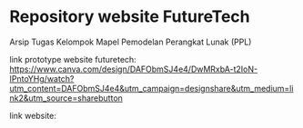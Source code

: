 # Repository website FutureTech
Arsip Tugas Kelompok Mapel Pemodelan Perangkat Lunak (PPL)

link prototype website futuretech:
https://www.canva.com/design/DAFObmSJ4e4/DwMRxbA-t2IoN-IPntoYHg/watch?utm_content=DAFObmSJ4e4&utm_campaign=designshare&utm_medium=link2&utm_source=sharebutton

link website:

